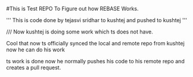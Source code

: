 #This is Test REPO To Figure out how REBASE Works.

'''
This is code done by tejasvi sridhar to kushtej and pushed to kushtej
'''

/// Now kushtej is doing some work which ts does not have.



Cool that now ts officially synced the local and remote repo from kushtej
now he can do his work

ts work is done now he normally pushes his code to his remote repo and creates a pull request.
